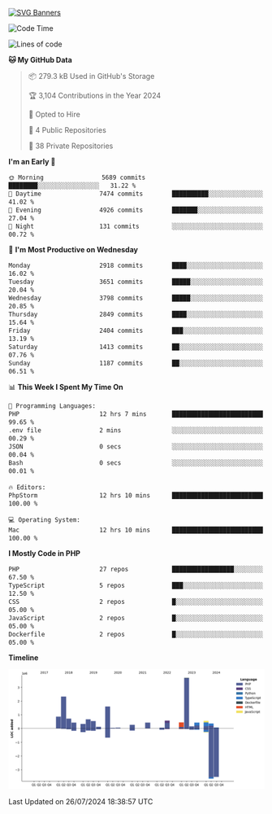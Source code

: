 [![SVG Banners](https://svg-banners.vercel.app/api?type=glitch&text1=Gere_Lajos%F0%9F%92%BB&width=800&height=400)](https://github.com/Akshay090/svg-banners)

<!--START_SECTION:waka-->
![Code Time](http://img.shields.io/badge/Code%20Time-1%2C792%20hrs%207%20mins-blue)

![Lines of code](https://img.shields.io/badge/From%20Hello%20World%20I%27ve%20Written-14.6%20million%20lines%20of%20code-blue)

**🐱 My GitHub Data** 

> 📦 279.3 kB Used in GitHub's Storage 
 > 
> 🏆 3,104 Contributions in the Year 2024
 > 
> 💼 Opted to Hire
 > 
> 📜 4 Public Repositories 
 > 
> 🔑 38 Private Repositories 
 > 
**I'm an Early 🐤** 

```text
🌞 Morning                5689 commits        ████████░░░░░░░░░░░░░░░░░   31.22 % 
🌆 Daytime                7474 commits        ██████████░░░░░░░░░░░░░░░   41.02 % 
🌃 Evening                4926 commits        ███████░░░░░░░░░░░░░░░░░░   27.04 % 
🌙 Night                  131 commits         ░░░░░░░░░░░░░░░░░░░░░░░░░   00.72 % 
```
📅 **I'm Most Productive on Wednesday** 

```text
Monday                   2918 commits        ████░░░░░░░░░░░░░░░░░░░░░   16.02 % 
Tuesday                  3651 commits        █████░░░░░░░░░░░░░░░░░░░░   20.04 % 
Wednesday                3798 commits        █████░░░░░░░░░░░░░░░░░░░░   20.85 % 
Thursday                 2849 commits        ████░░░░░░░░░░░░░░░░░░░░░   15.64 % 
Friday                   2404 commits        ███░░░░░░░░░░░░░░░░░░░░░░   13.19 % 
Saturday                 1413 commits        ██░░░░░░░░░░░░░░░░░░░░░░░   07.76 % 
Sunday                   1187 commits        ██░░░░░░░░░░░░░░░░░░░░░░░   06.51 % 
```


📊 **This Week I Spent My Time On** 

```text
💬 Programming Languages: 
PHP                      12 hrs 7 mins       █████████████████████████   99.65 % 
.env file                2 mins              ░░░░░░░░░░░░░░░░░░░░░░░░░   00.29 % 
JSON                     0 secs              ░░░░░░░░░░░░░░░░░░░░░░░░░   00.04 % 
Bash                     0 secs              ░░░░░░░░░░░░░░░░░░░░░░░░░   00.01 % 

🔥 Editors: 
PhpStorm                 12 hrs 10 mins      █████████████████████████   100.00 % 

💻 Operating System: 
Mac                      12 hrs 10 mins      █████████████████████████   100.00 % 
```

**I Mostly Code in PHP** 

```text
PHP                      27 repos            █████████████████░░░░░░░░   67.50 % 
TypeScript               5 repos             ███░░░░░░░░░░░░░░░░░░░░░░   12.50 % 
CSS                      2 repos             █░░░░░░░░░░░░░░░░░░░░░░░░   05.00 % 
JavaScript               2 repos             █░░░░░░░░░░░░░░░░░░░░░░░░   05.00 % 
Dockerfile               2 repos             █░░░░░░░░░░░░░░░░░░░░░░░░   05.00 % 
```



**Timeline**

![Lines of Code chart](https://raw.githubusercontent.com/gere-lajos/gere-lajos/main/assets/bar_graph.png)


 Last Updated on 26/07/2024 18:38:57 UTC
<!--END_SECTION:waka-->

